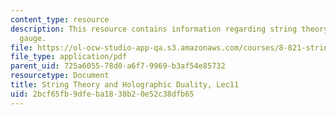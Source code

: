 ```yaml
---
content_type: resource
description: This resource contains information regarding string theory and light-cone
  gauge.
file: https://ol-ocw-studio-app-qa.s3.amazonaws.com/courses/8-821-string-theory-and-holographic-duality-fall-2014/2bcf65fb9dfeba1838b20e52c38dfb65_MIT8_821S15_Lec11.pdf
file_type: application/pdf
parent_uid: 725a6055-78d0-a6f7-9969-b3af54e85732
resourcetype: Document
title: String Theory and Holographic Duality, Lec11
uid: 2bcf65fb-9dfe-ba18-38b2-0e52c38dfb65
---
```


